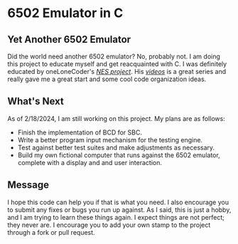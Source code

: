 # 6502 Emulator in C
## Yet Another 6502 Emulator
Did the world need another 6502 emulator? No, probably not. I am doing this project to educate myself and get reacquainted with C. I was definitely educated by oneLoneCoder's *[NES project](https://github.com/OneLoneCoder/olcNES)*. His *[videos](https://www.youtube.com/watch?v=nViZg02IMQo&list=PLrOv9FMX8xJHqMvSGB_9G9nZZ_4IgteYf)* is a great series and really gave me a great start and some cool code organization ideas. 
## What's Next
As of 2/18/2024, I am still working on this project. My plans are as follows:
- Finish the implementation of BCD for SBC.
- Write a better program input mechanism for the testing engine.
- Test against better test suites and make adjustments as necessary.
- Build my own fictional computer that runs against the 6502 emulator, complete with a display and and user interaction.
## Message
I hope this code can help you if that is what you need. I also encourage you to submit any fixes or bugs you run up against. As I said, this is just a hobby, and I am trying to learn these things again. I expect things are not perfect; they never are. I encourage you to add your own stamp to the project through a fork or pull request.
